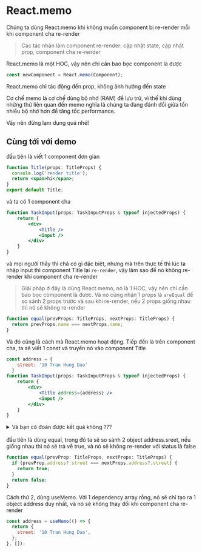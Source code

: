 # React.memo

Chúng ta dùng React.memo khi không muốn component bị re-render mỗi khi component cha re-render

> Các tác nhân làm component re-render: cập nhật state, cập nhật prop, component cha re-render

React.memo là một HOC, vậy nên chỉ cần bao bọc component là được

```jsx
const newComponent = React.memo(Component);
```

React.memo chỉ tác động đến prop, không ảnh hưởng đến state

Cơ chế memo là cơ chế dùng bộ nhớ (RAM) để lưu trữ, vì thế khi dùng những thứ liên quan đến memo nghĩa là chúng ta đang đánh đổi giữa tốn nhiều bộ nhớ hơn để tăng tốc performance.

Vậy nên đừng lạm dụng quá nhé!

## Cùng tới với demo

đầu tiên là viết 1 component đơn giản

```jsx
function Title(props: TitleProps) {
  console.log('render title');
  return <span>hi</span>;
}
export default Title;
```

và ta có 1 component cha

```jsx
function TaskInput(props: TaskInputProps & typeof injectedProps) {
    return {
        <div>
            <Title />
            <input />
        </div>
    }
}
```

và mọi người thấy thì chả có gì đặc biệt, nhưng mà trên thực tế thì lúc
ta nhập input thì component Title lại `re-render`, vậy làm sao để nó không re-render khi component cha re-render

> Giải pháp ở đây là dùng React.memo, nó là 1 HOC, vậy nên chỉ cần bao bọc component là được. Và nó cũng nhận 1 props là `areEqual` để so sánh 2 props trước và sau khi re-render, nếu 2 props giống nhau thì nó sẽ không re-render

```jsx
function equal(prevProps: TitleProps, nextProps: TitleProps) {
  return prevProps.name === nextProps.name;
}
```

Và đó cũng là cách mà React.memo hoạt động. Tiếp đến là trên component cha, ta sẽ viết 1 const và truyền nó vào component Title

```jsx
const address = {
    street: '10 Tran Hung Dao'
  }
function TaskInput(props: TaskInputProps & typeof injectedProps) {
    return {
        <div>
            <Title address={address} />
            <input />
        </div>
    }
}
```

<details>
<summary> Và bạn có đoán được kết quả không ??? </summary>
<br>
Lúc ta nhận value vào input ở chế độ e.target.value thì mặc dù props của component Title không thay đổi nhưng nó vẫn re-render. Đó là do mỗi lần re-render thì component cha sẽ `tạo ra 1 object address` mới, và nó sẽ được truyền vào component con, vậy nên nó sẽ re-render. 
<br>
<pre>Để giải quyết vấn đề này thì ta có thể dùng useMemo hoặc là equal</pre>

</details>
<br>
đầu tiên là dùng equal, trong đó ta sẽ so sánh 2 object address.sreet, nếu giống nhau thì nó sẽ trả về true, và nó sẽ không re-render với status là false

```jsx
function equal(prevProp: TitleProps, nextProps: TitleProps) {
  if (prevProp.address?.street === nextProps.address?.street) {
    return true;
  }
  return false;
}
```

Cách thứ 2, dùng useMemo. Với 1 dependency array rỗng, nó sẽ chỉ tạo ra 1 object address duy nhất, và nó sẽ không thay đổi khi component cha re-render

```jsx
const address = useMemo(() => {
  return {
    street: '10 Tran Hung Dao',
  };
}, []);
```
